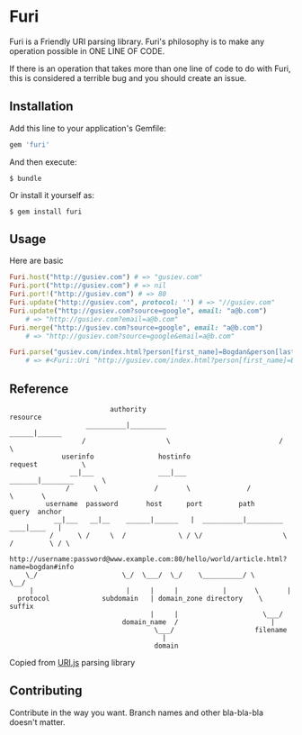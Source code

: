 # Furi

Furi is a Friendly URI parsing library.
Furi's philosophy is to make any operation possible in ONE LINE OF CODE.

If there is an operation that takes more than one line of code to do with Furi, this is considered a terrible bug and you should create an issue.

## Installation

Add this line to your application's Gemfile:

```ruby
gem 'furi'
```

And then execute:

    $ bundle

Or install it yourself as:

    $ gem install furi

## Usage

Here are basic 
``` ruby
Furi.host("http://gusiev.com") # => "gusiev.com"
Furi.port("http://gusiev.com") # => nil
Furi.port!("http://gusiev.com") # => 80
Furi.update("http://gusiev.com", protocol: '') # => "//gusiev.com"
Furi.update("http://gusiev.com?source=google", email: "a@b.com") 
    # => "http://gusiev.com?email=a@b.com"
Furi.merge("http://gusiev.com?source=google", email: "a@b.com") 
    # => "http://gusiev.com?source=google&email=a@b.com"

Furi.parse("gusiev.com/index.html?person[first_name]=Bogdan&person[last_name]=Gusiev") 
    # => #<Furi::Uri "http://gusiev.com/index.html?person[first_name]=Bogdan&person[last_name]=Gusiev"> 
```

## Reference


```
                         authority                                    resource         
                   __________|_________                             ______|______
                  /                    \                           /             \
             userinfo                hostinfo                   request           \
               __|___                ___|___                _______|________       \
              /      \              /       \              /                \       \
         username  password       host      port         path              query  anchor
           __|___   __|__    ______|______   |  __________|_________     ____|____   |
          /      \ /     \  /             \ / \/                    \   /         \ / \
   http://username:password@www.example.com:80/hello/world/article.html?name=bogdan#info
    \_/                     \_/  \___/  \_/    \__________/ \      \__/
     |                       |     |     |           |       \       |
  protocol             subdomain   | domain_zone directory    \   suffix
                                   |     |                     \___/  
                            domain_name  /                       |     
                                    \___/                    filename 
                                      |                                 
                                    domain                   

```


Copied from [URI.js](http://medialize.github.io/URI.js/about-uris.html) parsing library 



## Contributing

Contribute in the way you want. Branch names and other bla-bla-bla doesn't matter.

